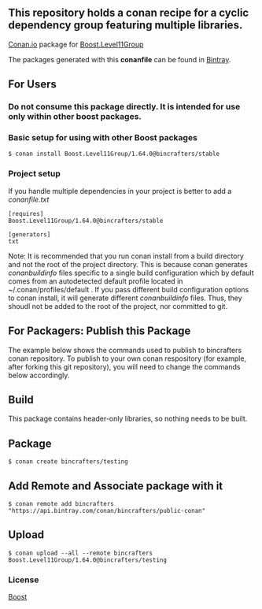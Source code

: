 ## This repository holds a conan recipe for a cyclic dependency group featuring multiple libraries.

[Conan.io](https://conan.io) package for [Boost.Level11Group](http://www.boost.org/doc/libs/1_64_0/libs/libraries.htm) 

The packages generated with this **conanfile** can be found in [Bintray](https://bintray.com/bincrafters/public-conan/Boost.Level11Group%3Abincrafters).

## For Users

### Do not consume this package directly.  It is intended for use only within other boost packages.

### Basic setup for using with other Boost packages

    $ conan install Boost.Level11Group/1.64.0@bincrafters/stable

### Project setup

If you handle multiple dependencies in your project is better to add a *conanfile.txt*

    [requires]
    Boost.Level11Group/1.64.0@bincrafters/stable

    [generators]
    txt

Note: It is recommended that you run conan install from a build directory and not the root of the project directory.  This is because conan generates *conanbuildinfo* files specific to a single build configuration which by default comes from an autodetected default profile located in ~/.conan/profiles/default .  If you pass different build configuration options to conan install, it will generate different *conanbuildinfo* files.  Thus, they shoudl not be added to the root of the project, nor committed to git. 

## For Packagers: Publish this Package

The example below shows the commands used to publish to bincrafters conan repository. To publish to your own conan respository (for example, after forking this git repository), you will need to change the commands below accordingly. 

## Build  

This package contains header-only libraries, so nothing needs to be built.

## Package 

    $ conan create bincrafters/testing
	
## Add Remote and Associate package with it

	$ conan remote add bincrafters "https://api.bintray.com/conan/bincrafters/public-conan"

## Upload

    $ conan upload --all --remote bincrafters Boost.Level11Group/1.64.0@bincrafters/testing

### License
[Boost](LICENSE)
